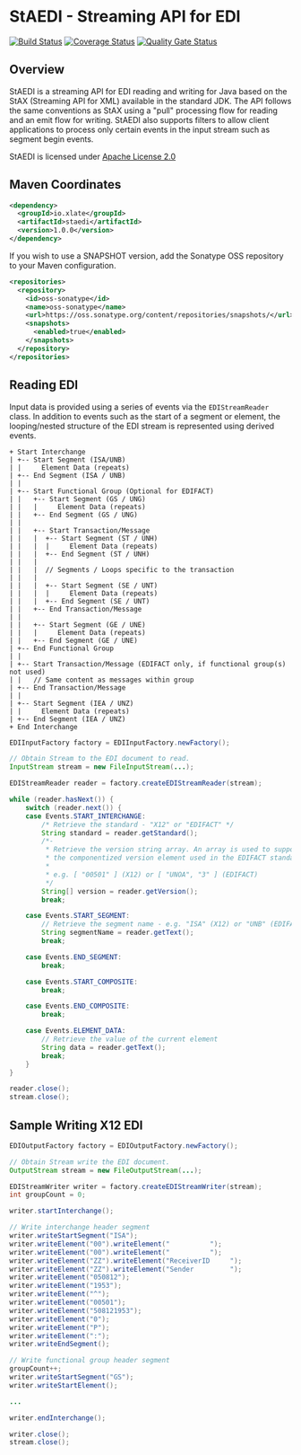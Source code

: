 # StAEDI - Streaming API for EDI
[![Build Status](https://travis-ci.org/xlate/staedi.svg?branch=master)](https://travis-ci.org/xlate/staedi) [![Coverage Status](https://coveralls.io/repos/github/xlate/staedi/badge.svg?branch=master)](https://coveralls.io/github/xlate/staedi?branch=master) [![Quality Gate Status](https://sonarcloud.io/api/project_badges/measure?project=xlate_staedi&metric=alert_status)](https://sonarcloud.io/dashboard?id=xlate_staedi)

## Overview

StAEDI is a streaming API for EDI reading and writing for Java based on the StAX (Streaming API for XML)
available in the standard JDK. The API follows the same conventions as StAX using a "pull" processing flow
for reading and an emit flow for writing. StAEDI also supports filters to allow client applications to
process only certain events in the input stream such as segment begin events.

StAEDI is licensed under [Apache License 2.0](http://www.apache.org/licenses/LICENSE-2.0.txt)

## Maven Coordinates

```xml
<dependency>
  <groupId>io.xlate</groupId>
  <artifactId>staedi</artifactId>
  <version>1.0.0</version>
</dependency>
```

If you wish to use a SNAPSHOT version, add the Sonatype OSS repository to your Maven configuration.

```xml
<repositories>
  <repository>
    <id>oss-sonatype</id>
    <name>oss-sonatype</name>
    <url>https://oss.sonatype.org/content/repositories/snapshots/</url>
    <snapshots>
      <enabled>true</enabled>
    </snapshots>
  </repository>
</repositories>
```

## Reading EDI

Input data is provided using a series of events via the `EDIStreamReader` class.
In addition to events such as the start of a segment or element, the looping/nested structure of the
EDI stream is represented using derived events.

```
+ Start Interchange
| +-- Start Segment (ISA/UNB)
| |     Element Data (repeats)
| +-- End Segment (ISA / UNB)
| |
| +-- Start Functional Group (Optional for EDIFACT)
| |   +-- Start Segment (GS / UNG)
| |   |     Element Data (repeats)
| |   +-- End Segment (GS / UNG)
| |
| |   +-- Start Transaction/Message
| |   |  +-- Start Segment (ST / UNH)
| |   |  |     Element Data (repeats)
| |   |  +-- End Segment (ST / UNH)
| |   |
| |   |  // Segments / Loops specific to the transaction
| |   |
| |   |  +-- Start Segment (SE / UNT)
| |   |  |     Element Data (repeats)
| |   |  +-- End Segment (SE / UNT)
| |   +-- End Transaction/Message
| |
| |   +-- Start Segment (GE / UNE)
| |   |     Element Data (repeats)
| |   +-- End Segment (GE / UNE)
| +-- End Functional Group
| |
| +-- Start Transaction/Message (EDIFACT only, if functional group(s) not used)
| |   // Same content as messages within group
| +-- End Transaction/Message
| |
| +-- Start Segment (IEA / UNZ)
| |     Element Data (repeats)
| +-- End Segment (IEA / UNZ)
+ End Interchange
```

```java
EDIInputFactory factory = EDIInputFactory.newFactory();

// Obtain Stream to the EDI document to read.
InputStream stream = new FileInputStream(...);

EDIStreamReader reader = factory.createEDIStreamReader(stream);

while (reader.hasNext()) {
	switch (reader.next()) {
	case Events.START_INTERCHANGE:
		/* Retrieve the standard - "X12" or "EDIFACT" */
		String standard = reader.getStandard();
		/*-
		 * Retrieve the version string array. An array is used to support
		 * the componentized version element used in the EDIFACT standard.
		 *
		 * e.g. [ "00501" ] (X12) or [ "UNOA", "3" ] (EDIFACT)
		 */
		String[] version = reader.getVersion();
		break;

	case Events.START_SEGMENT:
		// Retrieve the segment name - e.g. "ISA" (X12) or "UNB" (EDIFACT)
		String segmentName = reader.getText();
		break;

	case Events.END_SEGMENT:
		break;

	case Events.START_COMPOSITE:
		break;

	case Events.END_COMPOSITE:
		break;

	case Events.ELEMENT_DATA:
		// Retrieve the value of the current element
		String data = reader.getText();
		break;
	}
}

reader.close();
stream.close();

```

## Sample Writing X12 EDI

```java
EDIOutputFactory factory = EDIOutputFactory.newFactory();

// Obtain Stream write the EDI document.
OutputStream stream = new FileOutputStream(...);

EDIStreamWriter writer = factory.createEDIStreamWriter(stream);
int groupCount = 0;

writer.startInterchange();

// Write interchange header segment
writer.writeStartSegment("ISA");
writer.writeElement("00").writeElement("          ");
writer.writeElement("00").writeElement("          ");
writer.writeElement("ZZ").writeElement("ReceiverID     ");
writer.writeElement("ZZ").writeElement("Sender         ");
writer.writeElement("050812");
writer.writeElement("1953");
writer.writeElement("^");
writer.writeElement("00501");
writer.writeElement("508121953");
writer.writeElement("0");
writer.writeElement("P");
writer.writeElement(":");
writer.writeEndSegment();

// Write functional group header segment
groupCount++;
writer.writeStartSegment("GS");
writer.writeStartElement();

...

writer.endInterchange();

writer.close();
stream.close();

```
